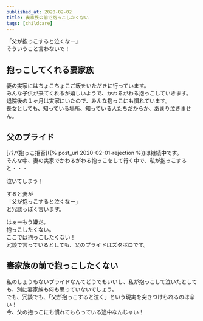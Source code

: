 ```yaml
---
published_at: 2020-02-02
title: 妻家族の前で抱っこしたくない
tags: [childcare]
---
```


「父が抱っこすると泣くなー」  
そういうこと言わないで！  

## 抱っこしてくれる妻家族

妻の実家にはちょこちょこご飯をいただきに行っています。  
みんな子供が来てくれるが嬉しいようで、かわるがわる抱っこしていきます。  
退院後の１ヶ月は実家にいたので、みんな抱っこにも慣れています。  
長女としても、知っている場所、知っている人たちだからか、あまり泣きません。  

## 父のプライド

[パパ抱っこ拒否]({% post_url 2020-02-01-rejection %})は継続中です。  
そんな中、妻の実家でかわるがわる抱っこをして行く中で、私が抱っこすると・・・  

泣いてしまう！  

すると妻が  
「父が抱っこすると泣くなー」  
と冗談っぽく言います。  

はぁーもう嫌だ。  
抱っこしたくない。  
ここでは抱っこしたくない！  
冗談で言っているとしても、父のプライドはズタボロです。  

## 妻家族の前で抱っこしたくない

私のしょうもないプライドなんてどうでもいいし、私が抱っこして泣いたとしても、別に妻家族も何も思っていないでしょう。  
でも、冗談でも、「父が抱っこすると泣く」という現実を突きつけられるのは辛い！  
今、父の抱っこにも慣れてもらっている途中なんじゃい！  
